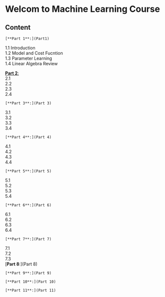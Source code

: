 # Welcom to Machine Learning Course
## Content
	[**Part 1**:](Part1)  
1.1 Introduction  
1.2 Model and Cost Fucntion  
1.3 Parameter Learning  
1.4 Linear Algebra Review  

[**Part 2**:](Part2)  
2.1  
2.2  
2.3  
2.4 
	
	[**Part 3**:](Part 3)  
3.1  
3.2  
3.3  
3.4  
	
	[**Part 4**:](Part 4)
4.1  
4.2  
4.3  
4.4  
	
	[**Part 5**:](Part 5)  
5.1  
5.2  
5.3  
5.4  
	
	[**Part 6**:](Part 6)  
6.1  
6.2  
6.3  
6.4  

	[**Part 7**:](Part 7)  
7.1  
7.2  
7.3  
	[**Part 8**:](Part 8)  
	
	[**Part 9**:](Part 9)  
	
	[**Part 10**:](Part 10)  
	
	[**Part 11**:](Part 11)    
	
	

 




























